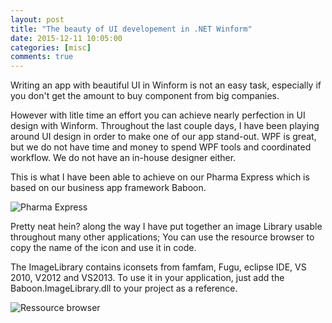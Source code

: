 ```yaml
---
layout: post
title: "The beauty of UI developement in .NET Winform"
date: 2015-12-11 10:05:00
categories: [misc]
comments: true
---
```


Writing an app with beautiful UI in Winform is not an easy task, especially if you don't get the amount to buy component from big companies.

<!--more-->

However with litle time an effort you can achieve nearly perfection in UI design with Winform. Throughout the last couple days, I have been playing around UI design in order to make one of our app stand-out. WPF is great, but we do not have time and money to spend WPF tools and coordinated workflow. We do not have an in-house designer either.

This is what I have been able to achieve on our Pharma Express  which is based on our business app framework Baboon.

![Pharma Express](https://drive.google.com/uc?id=0B0rIFKEc-5PYYThvZXk4VjFnc3M "Pharma Express")

Pretty neat hein? along the way I have put together an image Library usable throughout many other applications; You can use the resource browser to copy the name of the icon and use it in code. 

The ImageLibrary contains iconsets from famfam, Fugu, eclipse IDE, VS 2010, V2012 and VS2013. To use it in your application, just add the Baboon.ImageLibrary.dll to your project as a reference. 

![Ressource browser](https://drive.google.com/uc?id=0B0rIFKEc-5PYbUJ5MzdFWEU2VVU "Ressource browser")

